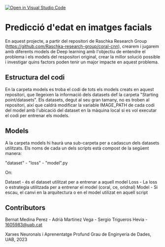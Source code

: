 [![Open in Visual Studio Code](https://classroom.github.com/assets/open-in-vscode-718a45dd9cf7e7f842a935f5ebbe5719a5e09af4491e668f4dbf3b35d5cca122.svg)](https://classroom.github.com/online_ide?assignment_repo_id=11122259&assignment_repo_type=AssignmentRepo)
# Predicció d'edat en imatges facials

En aquest projecte, a partir del repositori de Raschka Research Group (https://github.com/Raschka-research-group/coral-cnn), crearem i jugarem amb diferents models de Deep learning amb l'objectiu de entendre el problema i els models del respositori original, crear la millor solució possible i investigar quins factors poden tenir un major impacte en aquest problema.

## Estructura del codi

En la carpeta models es troba el codi de tots els models creats en aquest repositori, que llegeixen la informació dels datasets def la carpeta "Starting point/datasets". Els datasets, degut al seu gran tamany, no es troben al repositori, així que caldrà modificar la variable IMAGE_PATH de cada codi del model amb l'ubicació del dataset en la màquina local si es vol executar el codi per entrenar els models.


## Models

A la carpeta models hi haurà una sub-carpeta per a cadascun dels datasets utilitzats. Els noms de cada un dels scripts està compost de la següent manera:

"dataset" - "loss" - "model".py

On:

Dataset - és el dataset utilitzat per a entrenar a aquell model
Loss - La loss o estrategia utilitzada per a entrenar el model (coral, ce, oridnal)
Model - Si escau, el canvi en la arquitectura o en el model utilizat en aquell script


## Contributors
Bernat Medina Perez - 
Adrià Martinez Vega - 
Sergio Trigueros Hevia - 1605983@uab.cat


Xarxes Neuronals i Aprenentatge Profund
Grau de Enginyeria de Dades, 
UAB, 2023
